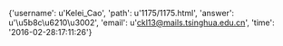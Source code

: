 {'username': u'Kelei_Cao', 'path': u'1175/1175.html', 'answer': u'\u5b8c\u6210\u3002', 'email': u'ckl13@mails.tsinghua.edu.cn', 'time': '2016-02-28:17:11:26'}